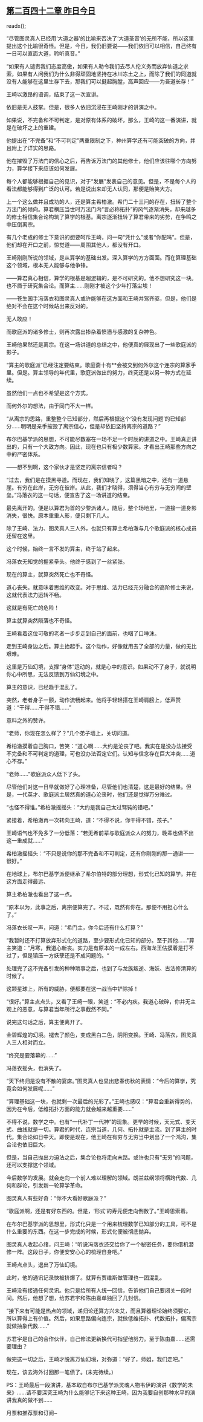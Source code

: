 ## [第二百四十二章 昨日今日](https://www.xxbiquge.com/11_11207/9070364.html)
readx();

  “尽管图灵真人已经用‘大道之器’的比喻来否决了‘大道圣音’的无所不能，所以这里提出这个比喻很奇怪。但是，今日，我仍旧要说——我们依旧可以相信，自己终有一日可以直面大道，聆听真音。”

  “如果有人谴责我们态度高傲，如果有人勒令我们去尽人伦义务而放弃仙道之求索，如果有人问我们为什么非得顽固地坚持在冰川冻土之上，而除了我们的同道就没有人能够在这里生存下去，那我们可以挺起胸膛，高声回应——为吾道长存！”

  王崎以激昂的语调，结束了这一次宣讲。

  依旧是无人鼓掌。但是，很多人依旧沉浸在王崎刚才的讲演之中。

  如果说，不完备和不可判定，是对原有体系的破坏，那么，王崎的这一番演讲，就是在破坏之上的重建。

  他提出在“不完备”和“不可判定”两重限制之下，神州算学还有可能突破的方向，并且附上了详实的思路。

  他在摧毁了万法门的信心之后，再告诉万法门的其他修士，他们应该往哪个方向努力，算学接下来应该如何发展。

  每个人都能够根据自己的见识，对于“发展”发表自己的意见。但是，不是每个人的看法都能够得到广泛的认可。若是说出来却无人认同，那便是贻笑大方。

  上一个这么做并且成功的人，还是算主希柏澈。希门二十三问的存在，扭转了整个万法门的倾向。算君横压当世时万法门内“言必称拓扑”的风气逐渐消失，却来越多的修士相信集合论构筑了算学的根基。离宗逐渐扭转了算君带来的劣势，在争鸣之中压倒离宗。

  有几个老成的修士下意识的想要呵斥王崎，问一句“凭什么”或者“你配吗”。但是，他们却在开口之前，惊觉道——周围其他人，都没有开口。

  王崎刚刚所说的领域，是从算学的基础出发。深入算学的方方面面。而在算理基础这个领域，根本无人能够与他争锋。

  ——算君真心相信，算学的根基是超逻辑的，是不可研究的。他不想研究这一块。也不屑于研究集合论。而算主……刚刚才被这个少年打落尘埃！

  ——苍生国手冯落衣和图灵真人或许能够在这方面和王崎并驾齐驱，但是，他们是绝对不会在这个时候站出来反对的。

  无人敢应！

  而歌庭派的诸多修士，则再次露出掺杂着愤懑与感激的复杂神色。

  王崎他果然还是离宗。在这一场讲道的总结之中，他便真的展现出了一些歌庭派的影子。

  “算主的歌庭派”已经注定要结束。歌庭斋十有**会被交到何外尔这个连宗的算家手里。但是。算主领导的年代里，歌庭派做出的努力，终究还是以另一种方式在延续。

  虽然他们一点也不希望是这个方式。

  而何外尔的想法，由于同门不大一样。

  “从离宗的思路，重整整个已知部分，然后再根据这个‘没有发现问题’的已知部分……明明是亲手摧毁了离宗信心，但是却依旧坚持离宗的道路？”

  布尔巴基学派的思想，不可能尽数塞在一场不足一个时辰的讲道之中。王崎真正讲出的，只有一个大致方向。因此，现在也只有极少数算家。才看出王崎那些方向之中的严密体系。

  ——想不到啊，这个家伙才是坚定的离宗信者吗？

  “过去，我们是在摸黑寻道。而现在，我们知晓了，这篇黑暗之中，还有一道悬崖。有穷在此岸，无穷在彼岸。从此，我们才晓得，须得当心有穷与无穷间的壁垒。”冯落衣的这一句话，便宣告了这一场讲道的结束。

  最先离开的。便是以算君为首的少黎派诸人。随后，整个场地里，一道接一道身影消失，很快。原本重重人影，便只剩下几人。

  除了王崎、法力、图灵真人三人外，也就只有算主希柏澈与几个歌庭派的核心成员还留在这里。

  这个时候，始终一言不发的算主，终于站了起来。

  冯落衣无知觉的握紧拳头。他终于感到了一丝紧张。

  现在的算主，就算突然死亡也不奇怪。

  道心丧失。就意味着思维的改变。对于思维、法力已经充分融合的高阶修士来说，这就代表法力运转不畅。

  这就是有死亡的危险！

  算主就算突然陨落也不奇怪。

  王崎看着这位可敬的老者一步步走到自己的面前，也咽了口唾沫。

  走到王崎身边之后。算主抬起手。这个动作，好像就用去了全部的力量，做的无比艰难。

  这里是万仙幻境，支撑“身体”运动的，就是心中的意识。如果动不了身子，就说明你心中所思，无法反馈到万仙幻境之中。

  算主的意识，已经趋于混乱了。

  突然，老者身子一颤，动作流畅起来。他将手轻轻搭在王崎肩膀上，低声赞道：“干得……干得不错……”

  意料之外的赞许。

  “老师，你现在怎么样了？”几个弟子墙上，关切问道。

  希柏澈摸着自己胸口，苦笑：“道心啊……大约是沦丧了吧。我实在是没办法接受不完备和不可判定的道理，可也没办法否定它们。认知与信念存在巨大冲突……道心不存。”

  “老师……”歌庭派众人低下了头。

  尽管他们对这一日早就做好了心理准备，尽管他们也清楚，这是最好的结果。但是，一代英才、歌庭派主居然真的道心沦丧时，他们还是觉得万分难过。

  “也怪不得谁。”希柏澈摇摇头：“大约是我自己太过驽钝的错吧。”

  紧接着，希柏澈再一次转向王崎，道：“不得不说，你干得不错，孩子。”

  王崎语气也不免多了一分低落：“若无希前辈与歌庭派众人的努力，晚辈也做不出这一重成就……”

  希柏澈摇摇头：“不只是说你的那不完备和不可判定，还有你刚刚的那一通讲——很好。”

  在地球上，布尔巴基学派便继承了希尔伯特的部分理想，形式化已知的算学。并在这方面走得最远、

  算主希柏澈也看出了这一点。

  “原本以为，此事之后，离宗便算完了。不过，既然有你在。那便不用担心什么了。”

  冯落衣长叹一声，问道：“希门主，你今后还有什么打算？”

  “我暂时还不打算放弃形式化的道路，至少要形式化已知的部分。至于其他……”算主笑道：“月寒，我道心新丧。实力是有原本的一成左右。西海龙王估摸着是打不过了，但是镇压一方妖孽还是不成问题的。“

  处理完了这不完备引发的种种琐事之后，也到了与龙族叛逆、海妖、古法修清算的时候了。

  这颗星球上，所有的威胁，便都要在这一战当中铲除掉！

  “很好。”算主点点头，又看了王崎一眼，笑道：“不必内疚。我道心破碎，你并无主观上的恶意，与算君当年所行之事截然不同。”

  说完这句话之后，算主便离开了。

  金碧辉煌的幻境。褪去了颜色，变成黑白二色，阴阳变换。王崎、冯落衣，图灵真人三人相对而立。

  “终究是要落幕的……”

  冯落衣摇头，也消失了。

  “天下终归是没有不散的宴席。”图灵真人也显出悲春伤秋的表情：“今后的算学，究竟会如何发展呢……”

  “算理基础这一块，也就剩一次最后的光彩了。”王崎也感叹：“算君会重新得势的，因为在今后，低维拓扑方面的能力就会越来越重要……”

  不得不说，数学之中。也有“一代补丁一代神”的现象。更早的时候，天元式、变天式、曲线就是一切。算君的时代，连宗当道，几何、拓扑就是主流。到了算主的时代。集合论如日中天。即使是现在，他王崎在有穷与无穷当中划出了一个鸿沟，集合论也依旧巨大。

  但是，当自己抛出力迫法之后，集合论也将走向末路。或许也只有“无穷”的问题，还可以支撑这个领域。

  今后数学的发展。就会走向一个前人难以理解的领域。朗兰兹纲领将横跨代数、几何和群论，引发新一轮算学革命。

  图灵真人有些好奇：“你不大看好歌庭派？”

  “歌庭派啊，还是有好东西的。但是，‘形式’的寿元便走向倒数了。”王崎思索着。

  在布尔巴基学派的思想里，形式化只是一个用来梳理数学已知部分的工具，可不是什么重要的东西。在这一步完成的时候，形式化便被彻底抛弃。

  图灵真人收起心绪，问王崎：“听说冯落衣还交给你了一个秘密任务，要你借机潜修一阵。这段日子，你便安安心心的梳理自身吧。”

  王崎点点头，退出了万仙幻境。

  此时，他的通讯记录快被挤爆了。就算有贾维斯做管理也一团混乱。

  王崎没有接通任何灵讯。他只是给所有人统一回信，告诉他们自己要闭关一段时间。然后，他想了想，给苏君宇和陈由嘉单独回了几封信。

  “接下来有可能是热点的领域，递归论还算方兴未艾，而且算器理论始终须要它，所以算得上有价值。然后，如果思路偏向连宗，就做低维拓扑、代数拓扑，偏离宗就做抽象代数……”

  苏君宇是自己的合作伙伴，自己修法更新换代可指望他努力。至于陈由嘉……还需要理由？

  做完这一切之后，王崎才脱离万仙幻境，对弥道：“好了，师姐，我们走吧。”

  现在，该去海外讨回那一笔债了。(未完待续。)

  PS：王崎最后一段演讲，基本取自布尔巴基学派灵魂人物韦伊的演讲《数学的未来》……请不要深究王崎为什么能够记下来这种王崎，因为我要自创那种水平的演讲我真的做不到……

  月票和推荐票和订阅~
